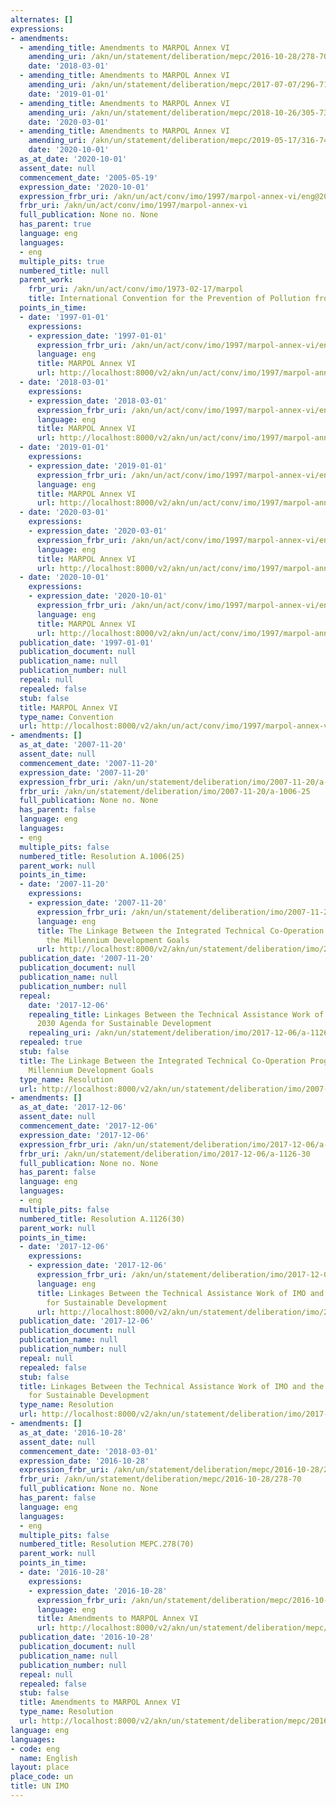 ```yaml
---
alternates: []
expressions:
- amendments:
  - amending_title: Amendments to MARPOL Annex VI
    amending_uri: /akn/un/statement/deliberation/mepc/2016-10-28/278-70
    date: '2018-03-01'
  - amending_title: Amendments to MARPOL Annex VI
    amending_uri: /akn/un/statement/deliberation/mepc/2017-07-07/296-71
    date: '2019-01-01'
  - amending_title: Amendments to MARPOL Annex VI
    amending_uri: /akn/un/statement/deliberation/mepc/2018-10-26/305-73
    date: '2020-03-01'
  - amending_title: Amendments to MARPOL Annex VI
    amending_uri: /akn/un/statement/deliberation/mepc/2019-05-17/316-74
    date: '2020-10-01'
  as_at_date: '2020-10-01'
  assent_date: null
  commencement_date: '2005-05-19'
  expression_date: '2020-10-01'
  expression_frbr_uri: /akn/un/act/conv/imo/1997/marpol-annex-vi/eng@2020-10-01
  frbr_uri: /akn/un/act/conv/imo/1997/marpol-annex-vi
  full_publication: None no. None
  has_parent: true
  language: eng
  languages:
  - eng
  multiple_pits: true
  numbered_title: null
  parent_work:
    frbr_uri: /akn/un/act/conv/imo/1973-02-17/marpol
    title: International Convention for the Prevention of Pollution from Ships (MARPOL)
  points_in_time:
  - date: '1997-01-01'
    expressions:
    - expression_date: '1997-01-01'
      expression_frbr_uri: /akn/un/act/conv/imo/1997/marpol-annex-vi/eng@1997-01-01
      language: eng
      title: MARPOL Annex VI
      url: http://localhost:8000/v2/akn/un/act/conv/imo/1997/marpol-annex-vi/eng@1997-01-01
  - date: '2018-03-01'
    expressions:
    - expression_date: '2018-03-01'
      expression_frbr_uri: /akn/un/act/conv/imo/1997/marpol-annex-vi/eng@2018-03-01
      language: eng
      title: MARPOL Annex VI
      url: http://localhost:8000/v2/akn/un/act/conv/imo/1997/marpol-annex-vi/eng@2018-03-01
  - date: '2019-01-01'
    expressions:
    - expression_date: '2019-01-01'
      expression_frbr_uri: /akn/un/act/conv/imo/1997/marpol-annex-vi/eng@2019-01-01
      language: eng
      title: MARPOL Annex VI
      url: http://localhost:8000/v2/akn/un/act/conv/imo/1997/marpol-annex-vi/eng@2019-01-01
  - date: '2020-03-01'
    expressions:
    - expression_date: '2020-03-01'
      expression_frbr_uri: /akn/un/act/conv/imo/1997/marpol-annex-vi/eng@2020-03-01
      language: eng
      title: MARPOL Annex VI
      url: http://localhost:8000/v2/akn/un/act/conv/imo/1997/marpol-annex-vi/eng@2020-03-01
  - date: '2020-10-01'
    expressions:
    - expression_date: '2020-10-01'
      expression_frbr_uri: /akn/un/act/conv/imo/1997/marpol-annex-vi/eng@2020-10-01
      language: eng
      title: MARPOL Annex VI
      url: http://localhost:8000/v2/akn/un/act/conv/imo/1997/marpol-annex-vi/eng@2020-10-01
  publication_date: '1997-01-01'
  publication_document: null
  publication_name: null
  publication_number: null
  repeal: null
  repealed: false
  stub: false
  title: MARPOL Annex VI
  type_name: Convention
  url: http://localhost:8000/v2/akn/un/act/conv/imo/1997/marpol-annex-vi/eng@2020-10-01
- amendments: []
  as_at_date: '2007-11-20'
  assent_date: null
  commencement_date: '2007-11-20'
  expression_date: '2007-11-20'
  expression_frbr_uri: /akn/un/statement/deliberation/imo/2007-11-20/a-1006-25/eng@2007-11-20
  frbr_uri: /akn/un/statement/deliberation/imo/2007-11-20/a-1006-25
  full_publication: None no. None
  has_parent: false
  language: eng
  languages:
  - eng
  multiple_pits: false
  numbered_title: Resolution A.1006(25)
  parent_work: null
  points_in_time:
  - date: '2007-11-20'
    expressions:
    - expression_date: '2007-11-20'
      expression_frbr_uri: /akn/un/statement/deliberation/imo/2007-11-20/a-1006-25/eng@2007-11-20
      language: eng
      title: The Linkage Between the Integrated Technical Co-Operation Programme and
        the Millennium Development Goals
      url: http://localhost:8000/v2/akn/un/statement/deliberation/imo/2007-11-20/a-1006-25/eng@2007-11-20
  publication_date: '2007-11-20'
  publication_document: null
  publication_name: null
  publication_number: null
  repeal:
    date: '2017-12-06'
    repealing_title: Linkages Between the Technical Assistance Work of IMO and the
      2030 Agenda for Sustainable Development
    repealing_uri: /akn/un/statement/deliberation/imo/2017-12-06/a-1126-30
  repealed: true
  stub: false
  title: The Linkage Between the Integrated Technical Co-Operation Programme and the
    Millennium Development Goals
  type_name: Resolution
  url: http://localhost:8000/v2/akn/un/statement/deliberation/imo/2007-11-20/a-1006-25/eng@2007-11-20
- amendments: []
  as_at_date: '2017-12-06'
  assent_date: null
  commencement_date: '2017-12-06'
  expression_date: '2017-12-06'
  expression_frbr_uri: /akn/un/statement/deliberation/imo/2017-12-06/a-1126-30/eng@2017-12-06
  frbr_uri: /akn/un/statement/deliberation/imo/2017-12-06/a-1126-30
  full_publication: None no. None
  has_parent: false
  language: eng
  languages:
  - eng
  multiple_pits: false
  numbered_title: Resolution A.1126(30)
  parent_work: null
  points_in_time:
  - date: '2017-12-06'
    expressions:
    - expression_date: '2017-12-06'
      expression_frbr_uri: /akn/un/statement/deliberation/imo/2017-12-06/a-1126-30/eng@2017-12-06
      language: eng
      title: Linkages Between the Technical Assistance Work of IMO and the 2030 Agenda
        for Sustainable Development
      url: http://localhost:8000/v2/akn/un/statement/deliberation/imo/2017-12-06/a-1126-30/eng@2017-12-06
  publication_date: '2017-12-06'
  publication_document: null
  publication_name: null
  publication_number: null
  repeal: null
  repealed: false
  stub: false
  title: Linkages Between the Technical Assistance Work of IMO and the 2030 Agenda
    for Sustainable Development
  type_name: Resolution
  url: http://localhost:8000/v2/akn/un/statement/deliberation/imo/2017-12-06/a-1126-30/eng@2017-12-06
- amendments: []
  as_at_date: '2016-10-28'
  assent_date: null
  commencement_date: '2018-03-01'
  expression_date: '2016-10-28'
  expression_frbr_uri: /akn/un/statement/deliberation/mepc/2016-10-28/278-70/eng@2016-10-28
  frbr_uri: /akn/un/statement/deliberation/mepc/2016-10-28/278-70
  full_publication: None no. None
  has_parent: false
  language: eng
  languages:
  - eng
  multiple_pits: false
  numbered_title: Resolution MEPC.278(70)
  parent_work: null
  points_in_time:
  - date: '2016-10-28'
    expressions:
    - expression_date: '2016-10-28'
      expression_frbr_uri: /akn/un/statement/deliberation/mepc/2016-10-28/278-70/eng@2016-10-28
      language: eng
      title: Amendments to MARPOL Annex VI
      url: http://localhost:8000/v2/akn/un/statement/deliberation/mepc/2016-10-28/278-70/eng@2016-10-28
  publication_date: '2016-10-28'
  publication_document: null
  publication_name: null
  publication_number: null
  repeal: null
  repealed: false
  stub: false
  title: Amendments to MARPOL Annex VI
  type_name: Resolution
  url: http://localhost:8000/v2/akn/un/statement/deliberation/mepc/2016-10-28/278-70/eng@2016-10-28
language: eng
languages:
- code: eng
  name: English
layout: place
place_code: un
title: UN IMO
---
```

